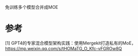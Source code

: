 免训练多个模型合并成MOE

# 参考

[1] GPT4的专家混合模型架构实践：使用Mergekit打造私有的MoE，https://mp.weixin.qq.com/s/tHOMaTG_O_Kfc-vFGROw8Q
